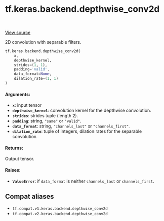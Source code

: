 <div itemscope itemtype="http://developers.google.com/ReferenceObject">
<meta itemprop="name" content="tf.keras.backend.depthwise_conv2d" />
<meta itemprop="path" content="Stable" />
</div>

# tf.keras.backend.depthwise_conv2d

<!-- Insert buttons and diff -->

<table class="tfo-notebook-buttons tfo-api" align="left">
</table>

<a target="_blank" href="/code/stable/tensorflow/python/keras/backend.py">View source</a>



2D convolution with separable filters.

``` python
tf.keras.backend.depthwise_conv2d(
    x,
    depthwise_kernel,
    strides=(1, 1),
    padding='valid',
    data_format=None,
    dilation_rate=(1, 1)
)
```



<!-- Placeholder for "Used in" -->


#### Arguments:


* <b>`x`</b>: input tensor
* <b>`depthwise_kernel`</b>: convolution kernel for the depthwise convolution.
* <b>`strides`</b>: strides tuple (length 2).
* <b>`padding`</b>: string, `"same"` or `"valid"`.
* <b>`data_format`</b>: string, `"channels_last"` or `"channels_first"`.
* <b>`dilation_rate`</b>: tuple of integers,
    dilation rates for the separable convolution.


#### Returns:

Output tensor.



#### Raises:


* <b>`ValueError`</b>: if `data_format` is neither `channels_last` or
`channels_first`.

## Compat aliases

* `tf.compat.v1.keras.backend.depthwise_conv2d`
* `tf.compat.v2.keras.backend.depthwise_conv2d`


